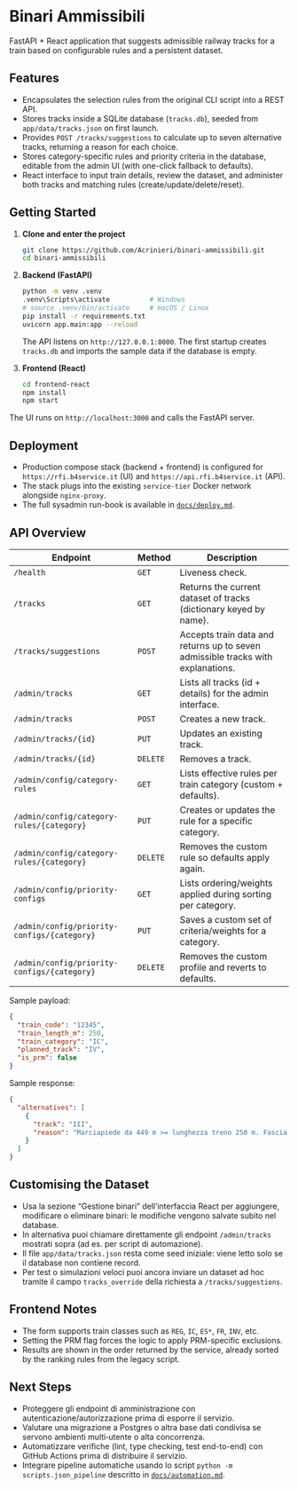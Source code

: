 # Binari Ammissibili

FastAPI + React application that suggests admissible railway tracks for a train based on configurable rules and a persistent dataset.

## Features

- Encapsulates the selection rules from the original CLI script into a REST API.
- Stores tracks inside a SQLite database (`tracks.db`), seeded from `app/data/tracks.json` on first launch.
- Provides `POST /tracks/suggestions` to calculate up to seven alternative tracks, returning a reason for each choice.
- Stores category-specific rules and priority criteria in the database, editable from the admin UI (with one-click fallback to defaults).
- React interface to input train details, review the dataset, and administer both tracks and matching rules (create/update/delete/reset).

## Getting Started

1. **Clone and enter the project**
   ```bash
   git clone https://github.com/Acrinieri/binari-ammissibili.git
   cd binari-ammissibili
   ```

2. **Backend (FastAPI)**
   ```bash
   python -m venv .venv
   .venv\Scripts\activate          # Windows
   # source .venv/bin/activate     # macOS / Linux
   pip install -r requirements.txt
   uvicorn app.main:app --reload
   ```
   The API listens on `http://127.0.0.1:8000`. The first startup creates `tracks.db` and imports the sample data if the database is empty.

3. **Frontend (React)**
   ```bash
   cd frontend-react
   npm install
   npm start
   ```
The UI runs on `http://localhost:3000` and calls the FastAPI server.

## Deployment

- Production compose stack (backend + frontend) is configured for `https://rfi.b4service.it` (UI) and `https://api.rfi.b4service.it` (API).
- The stack plugs into the existing `service-tier` Docker network alongside `nginx-proxy`.
- The full sysadmin run-book is available in [`docs/deploy.md`](docs/deploy.md).

## API Overview

| Endpoint | Method | Description |
| --- | --- | --- |
| `/health` | `GET` | Liveness check. |
| `/tracks` | `GET` | Returns the current dataset of tracks (dictionary keyed by name). |
| `/tracks/suggestions` | `POST` | Accepts train data and returns up to seven admissible tracks with explanations. |
| `/admin/tracks` | `GET` | Lists all tracks (id + details) for the admin interface. |
| `/admin/tracks` | `POST` | Creates a new track. |
| `/admin/tracks/{id}` | `PUT` | Updates an existing track. |
| `/admin/tracks/{id}` | `DELETE` | Removes a track. |
| `/admin/config/category-rules` | `GET` | Lists effective rules per train category (custom + defaults). |
| `/admin/config/category-rules/{category}` | `PUT` | Creates or updates the rule for a specific category. |
| `/admin/config/category-rules/{category}` | `DELETE` | Removes the custom rule so defaults apply again. |
| `/admin/config/priority-configs` | `GET` | Lists ordering/weights applied during sorting per category. |
| `/admin/config/priority-configs/{category}` | `PUT` | Saves a custom set of criteria/weights for a category. |
| `/admin/config/priority-configs/{category}` | `DELETE` | Removes the custom profile and reverts to defaults. |

Sample payload:

```json
{
  "train_code": "12345",
  "train_length_m": 250,
  "train_category": "IC",
  "planned_track": "IV",
  "is_prm": false
}
```

Sample response:

```json
{
  "alternatives": [
    {
      "track": "III",
      "reason": "Marciapiede da 449 m >= lunghezza treno 250 m. Fascia prioritaria per lunga percorrenza (2-13). Adiacente al binario previsto. Marciapiede identico al previsto. Disponibile marciapiede alto."
    }
  ]
}
```

## Customising the Dataset

- Usa la sezione “Gestione binari” dell’interfaccia React per aggiungere, modificare o eliminare binari: le modifiche vengono salvate subito nel database.
- In alternativa puoi chiamare direttamente gli endpoint `/admin/tracks` mostrati sopra (ad es. per script di automazione).
- Il file `app/data/tracks.json` resta come seed iniziale: viene letto solo se il database non contiene record.
- Per test o simulazioni veloci puoi ancora inviare un dataset ad hoc tramite il campo `tracks_override` della richiesta a `/tracks/suggestions`.

## Frontend Notes

- The form supports train classes such as `REG`, `IC`, `ES*`, `FR`, `INV`, etc.
- Setting the PRM flag forces the logic to apply PRM-specific exclusions.
- Results are shown in the order returned by the service, already sorted by the ranking rules from the legacy script.

## Next Steps

- Proteggere gli endpoint di amministrazione con autenticazione/autorizzazione prima di esporre il servizio.
- Valutare una migrazione a Postgres o altra base dati condivisa se servono ambienti multi‑utente o alta concorrenza.
- Automatizzare verifiche (lint, type checking, test end-to-end) con GitHub Actions prima di distribuire il servizio.
- Integrare pipeline automatiche usando lo script `python -m scripts.json_pipeline` descritto in [`docs/automation.md`](docs/automation.md).





